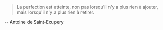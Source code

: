 

> La perfection est atteinte, non pas lorsqu'il n'y a plus rien à ajouter,
> mais lorsqu'il n'y a plus rien à retirer.

-- Antoine de Saint-Exupery

<!--
**supcik/supcik** is a ✨ _special_ ✨ repository because its `README.md` (this file) appears on your GitHub profile.

### Hi there 👋

Here are some ideas to get you started:

- 🔭 I’m currently working on ...
- 🌱 I’m currently learning ...
- 👯 I’m looking to collaborate on ...
- 🤔 I’m looking for help with ...
- 💬 Ask me about ...
- 📫 How to reach me: ...
- 😄 Pronouns: ...
- ⚡ Fun fact: ...
-->
